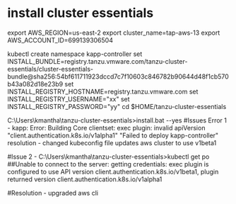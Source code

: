 
# install cluster essentials
export  AWS_REGION=us-east-2
export cluster_name=tap-aws-13
export AWS_ACCOUNT_ID=699139306504


kubectl create namespace kapp-controller
set INSTALL_BUNDLE=registry.tanzu.vmware.com/tanzu-cluster-essentials/cluster-essentials-bundle@sha256:54bf611711923dccd7c7f10603c846782b90644d48f1cb570b43a082d18e23b9
set INSTALL_REGISTRY_HOSTNAME=registry.tanzu.vmware.com
set INSTALL_REGISTRY_USERNAME="xx"
set INSTALL_REGISTRY_PASSWORD="yy"
cd $HOME/tanzu-cluster-essentials

C:\Users\kmantha\tanzu-cluster-essentials>install.bat --yes
#Issues
Error 1 -
kapp: Error: Building Core clientset: exec plugin: invalid apiVersion "client.authentication.k8s.io/v1alpha1"
"Failed to deploy kapp-controller" 
resolution - changed kubeconfig file updates aws cluster to use v1beta1


#Issue 2 - C:\Users\kmantha\tanzu-cluster-essentials>kubectl get po
##Unable to connect to the server: getting credentials: exec plugin is configured to use API version client.authentication.k8s.io/v1beta1, plugin returned version client.authentication.k8s.io/v1alpha1

#Resolution - upgraded aws cli